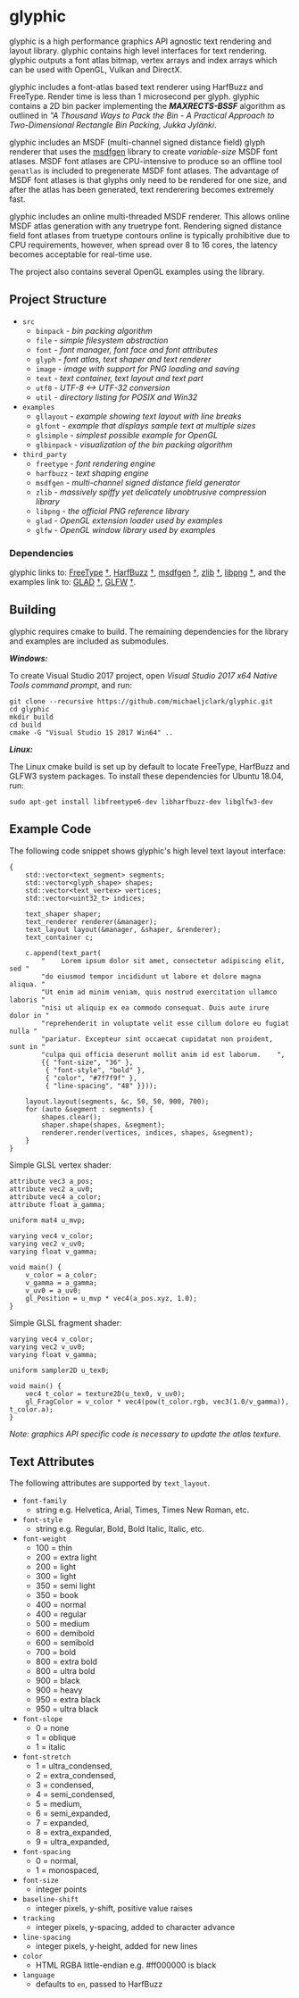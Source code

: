 # glyphic

glyphic is a high performance graphics API agnostic text rendering
and layout library. glyphic contains high level interfaces for text
rendering. glyphic outputs a font atlas bitmap, vertex arrays
and index arrays which can be used with OpenGL, Vulkan and DirectX.

glyphic includes a font-atlas based text renderer using HarfBuzz
and FreeType. Render time is less than 1 microsecond per glyph.
glyphic contains a 2D bin packer implementing the _**MAXRECTS-BSSF**_
algorithm as outlined in _"A Thousand Ways to Pack the Bin - A Practical
Approach to Two-Dimensional Rectangle Bin Packing, Jukka Jylänki_.

glyphic includes an MSDF (multi-channel signed distance field) glyph
renderer that uses the [msdfgen](https://github.com/Chlumsky/msdfgen)
library to create _variable-size_ MSDF font atlases. MSDF font atlases
are CPU-intensive to produce so an offline tool `genatlas` is included
to pregenerate MSDF font atlases. The advantage of MSDF font atlases is
that glyphs only need to be rendered for one size, and after the atlas
has been generated, text renderering becomes extremely fast. 

glyphic includes an online multi-threaded MSDF renderer. This allows
online MSDF atlas generation with any truetrype font. Rendering signed
distance field font atlases from truetype contours online is typically
prohibitive due to CPU requirements, however, when spread over 8 to 16
cores, the latency becomes acceptable for real-time use.

The project also contains several OpenGL examples using the library.

## Project Structure

- `src`
  - `binpack` - _bin packing algorithm_
  - `file` - _simple filesystem abstraction_
  - `font` - _font manager, font face and font attributes_
  - `glyph` - _font atlas, text shaper and text renderer_
  - `image` - _image with support for PNG loading and saving_
  - `text` - _text container, text layout and text part_
  - `utf8` - _UTF-8 <-> UTF-32 conversion_
  - `util` - _directory listing for POSIX and Win32_
- `examples`
  - `gllayout` - _example showing text layout with line breaks_
  - `glfont` - _example that displays sample text at multiple sizes_
  - `glsimple` - _simplest possible example for OpenGL_
  - `glbinpack` - _visualization of the bin packing algorithm_
- `third_party`
  - `freetype` - _font rendering engine_
  - `harfbuzz` - _text shaping engine_
  - `msdfgen` - _multi-channel signed distance field generator_
  - `zlib` - _massively spiffy yet delicately unobtrusive compression library_
  - `libpng` - _the official PNG reference library_
  - `glad` - _OpenGL extension loader used by examples_
  - `glfw` - _OpenGL window library used by examples_

### Dependencies

glyphic links to: 
[FreeType](https://github.com/aseprite/freetype2)
[†](https://www.freetype.org/),
[HarfBuzz](https://github.com/harfbuzz/harfbuzz)
[†](https://www.freedesktop.org/wiki/Software/HarfBuzz/),
[msdfgen](https://github.com/Chlumsky/msdfgen)
[†](https://github.com/Chlumsky/msdfgen/files/3050967/thesis.pdf),
[zlib](https://github.com/madler/zlib.git)
[†](http://zlib.net/),
[libpng](https://github.com/glennrp/libpng)
[†](http://www.libpng.org/pub/png/libpng.html),
and the examples link to:
[GLAD](https://github.com/Dav1dde/glad) [†](https://glad.dav1d.de/),
[GLFW](https://github.com/glfw/glfw) [†](https://www.glfw.org/).

## Building

glyphic requires cmake to build. The remaining dependencies for
the library and examples are included as submodules.

_**Windows:**_

To create Visual Studio 2017 project, open _Visual Studio 2017 x64
Native Tools command prompt_, and run:

```
git clone --recursive https://github.com/michaeljclark/glyphic.git
cd glyphic
mkdir build
cd build
cmake -G "Visual Studio 15 2017 Win64" ..
```

_**Linux:**_

The Linux cmake build is set up by default to locate FreeType,
HarfBuzz and GLFW3 system packages. To install these dependencies
for Ubuntu 18.04, run:

```
sudo apt-get install libfreetype6-dev libharfbuzz-dev libglfw3-dev
```

## Example Code

The following code snippet shows glyphic's high level text layout interface:

```
{
    std::vector<text_segment> segments;
    std::vector<glyph_shape> shapes;
    std::vector<text_vertex> vertices;
    std::vector<uint32_t> indices;

    text_shaper shaper;
    text_renderer renderer(&manager);
    text_layout layout(&manager, &shaper, &renderer);
    text_container c;

    c.append(text_part(
        "    Lorem ipsum dolor sit amet, consectetur adipiscing elit, sed "
        "do eiusmod tempor incididunt ut labore et dolore magna aliqua. "
        "Ut enim ad minim veniam, quis nostrud exercitation ullamco laboris "
        "nisi ut aliquip ex ea commodo consequat. Duis aute irure dolor in "
        "reprehenderit in voluptate velit esse cillum dolore eu fugiat nulla "
        "pariatur. Excepteur sint occaecat cupidatat non proident, sunt in "
        "culpa qui officia deserunt mollit anim id est laborum.    ",
        {{ "font-size", "36" },
         { "font-style", "bold" },
         { "color", "#7f7f9f" },
         { "line-spacing", "48" }}));

    layout.layout(segments, &c, 50, 50, 900, 700);
    for (auto &segment : segments) {
        shapes.clear();
        shaper.shape(shapes, &segment);
        renderer.render(vertices, indices, shapes, &segment);
    }
}
```

Simple GLSL vertex shader:

```
attribute vec3 a_pos;
attribute vec2 a_uv0;
attribute vec4 a_color;
attribute float a_gamma;

uniform mat4 u_mvp;

varying vec4 v_color;
varying vec2 v_uv0;
varying float v_gamma;

void main() {
    v_color = a_color;
    v_gamma = a_gamma;
    v_uv0 = a_uv0;
    gl_Position = u_mvp * vec4(a_pos.xyz, 1.0);
}
```

Simple GLSL fragment shader:

```
varying vec4 v_color;
varying vec2 v_uv0;
varying float v_gamma;

uniform sampler2D u_tex0;

void main() {
    vec4 t_color = texture2D(u_tex0, v_uv0);
    gl_FragColor = v_color * vec4(pow(t_color.rgb, vec3(1.0/v_gamma)), t_color.a);
}
```

_Note: graphics API specific code is necessary to update the atlas texture._

## Text Attributes

The following attributes are supported by `text_layout`.

- `font-family`
  - string e.g. Helvetica, Arial, Times, Times New Roman, etc.
- `font-style`
  - string e.g. Regular, Bold, Bold Italic, Italic, etc.
- `font-weight`
  - 100 = thin
  - 200 = extra light
  - 200 = light
  - 300 = light
  - 350 = semi light
  - 350 = book
  - 400 = normal
  - 400 = regular
  - 500 = medium
  - 600 = demibold
  - 600 = semibold
  - 700 = bold
  - 800 = extra bold
  - 800 = ultra bold
  - 900 = black
  - 900 = heavy
  - 950 = extra black
  - 950 = ultra black
- `font-slope`
  - 0 = none
  - 1 = oblique
  - 1 = italic
- `font-stretch`
  - 1 = ultra_condensed,
  - 2 = extra_condensed,
  - 3 = condensed,
  - 4 = semi_condensed,
  - 5 = medium,
  - 6 = semi_expanded,
  - 7 = expanded,
  - 8 = extra_expanded,
  - 9 = ultra_expanded,
- `font-spacing`
  - 0 = normal,
  - 1 = monospaced,
- `font-size`
  - integer points
- `baseline-shift`
  - integer pixels, y-shift, positive value raises
- `tracking`
  - integer pixels, y-spacing, added to character advance
- `line-spacing`
  - integer pixels, y-height, added for new lines
- `color`
  - HTML RGBA little-endian e.g. #ff000000 is black
- `language`
  - defaults to `en`, passed to HarfBuzz
